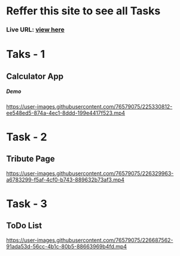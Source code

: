 # Reffer this site to see all Tasks

 ### Live URL: [view here](https://arshad10x.github.io/taks_page/)



# Taks - 1
## Calculator App

##### Demo 
https://user-images.githubusercontent.com/76579075/225330812-ee548ed5-874a-4ec1-8ddd-199e4417f523.mp4

# Task - 2
## Tribute Page
https://user-images.githubusercontent.com/76579075/226329963-a6783299-f5af-4cf0-b743-889632b73af3.mp4

# Task - 3
## ToDo List
https://user-images.githubusercontent.com/76579075/226687562-91ada53d-56cc-4b1c-80b5-88663969b4fd.mp4

